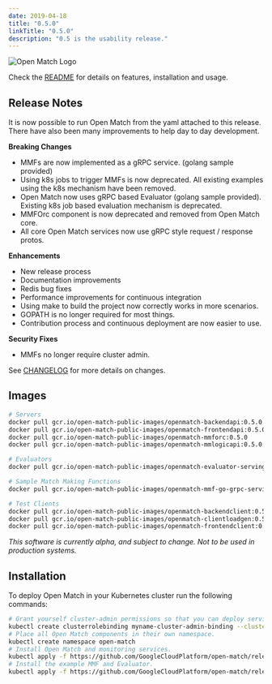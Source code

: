 ```yaml
---
date: 2019-04-18
title: "0.5.0"
linkTitle: "0.5.0"
description: "0.5 is the usability release."
---
```


![Open Match Logo](../../../../../images/logo-with-name.png)


Check the [README](https://github.com/GoogleCloudPlatform/open-match/tree/release-0.5) for details on features, installation and usage.

Release Notes
-------------

It is now possible to run Open Match from the yaml attached to this release. There have also been many improvements to help day to day development.

**Breaking Changes**

 * MMFs are now implemented as a gRPC service. (golang sample provided)
 * Using k8s jobs to trigger MMFs is now deprecated. All existing examples using the k8s mechanism have been removed. 
 * Open Match now uses gRPC based Evaluator (golang sample provided). Existing k8s job based evaluation mechanism is deprecated.
 * MMFOrc component is now deprecated and removed from Open Match core.  
 * All core Open Match services now use gRPC style request / response protos.

**Enhancements**

 * New release process
 * Documentation improvements
 * Redis bug fixes
 * Performance improvements for continuous integration
 * Using make to build the project now correctly works in more scenarios.
 * GOPATH is no longer required for most things.
 * Contribution process and continuous deployment are now easier to use.

**Security Fixes**

 * MMFs no longer require cluster admin.

See [CHANGELOG](https://github.com/GoogleCloudPlatform/open-match/compare/v0.4.0...release-0.5) for more details on changes.

Images
------

```bash
# Servers
docker pull gcr.io/open-match-public-images/openmatch-backendapi:0.5.0
docker pull gcr.io/open-match-public-images/openmatch-frontendapi:0.5.0
docker pull gcr.io/open-match-public-images/openmatch-mmforc:0.5.0
docker pull gcr.io/open-match-public-images/openmatch-mmlogicapi:0.5.0

# Evaluators
docker pull gcr.io/open-match-public-images/openmatch-evaluator-serving:0.5.0

# Sample Match Making Functions
docker pull gcr.io/open-match-public-images/openmatch-mmf-go-grpc-serving-simple:0.5.0

# Test Clients
docker pull gcr.io/open-match-public-images/openmatch-backendclient:0.5.0
docker pull gcr.io/open-match-public-images/openmatch-clientloadgen:0.5.0
docker pull gcr.io/open-match-public-images/openmatch-frontendclient:0.5.0
```

*This software is currently alpha, and subject to change. Not to be used in production systems.*

Installation
------------

To deploy Open Match in your Kubernetes cluster run the following commands:

```bash
# Grant yourself cluster-admin permissions so that you can deploy service accounts.
kubectl create clusterrolebinding myname-cluster-admin-binding --clusterrole=cluster-admin --user=$(YOUR_KUBERNETES_USER_NAME)
# Place all Open Match components in their own namespace.
kubectl create namespace open-match
# Install Open Match and monitoring services.
kubectl apply -f https://github.com/GoogleCloudPlatform/open-match/releases/download/0.5.0/install.yaml --namespace open-match
# Install the example MMF and Evaluator.
kubectl apply -f https://github.com/GoogleCloudPlatform/open-match/releases/download/v0.5.0/install-example.yaml --namespace open-match
```